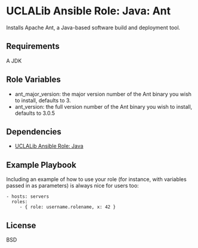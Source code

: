 UCLALib Ansible Role: Java: Ant
=========

Installs Apache Ant, a Java-based software build and deployment tool.

Requirements
------------

A JDK

Role Variables
--------------

 * ant_major_version: the major version number of the Ant binary you wish to install, defaults to 3.
 * ant_version: the full version number of the Ant binary you wish to install, defaults to 3.0.5

Dependencies
------------

 * [UCLALib Ansible Role: Java](https://github.com/UCLALibrary/ansible_uclalib_role_java)

Example Playbook
----------------

Including an example of how to use your role (for instance, with variables passed in as parameters) is always nice for users too:

    - hosts: servers
      roles:
         - { role: username.rolename, x: 42 }

License
-------

BSD

